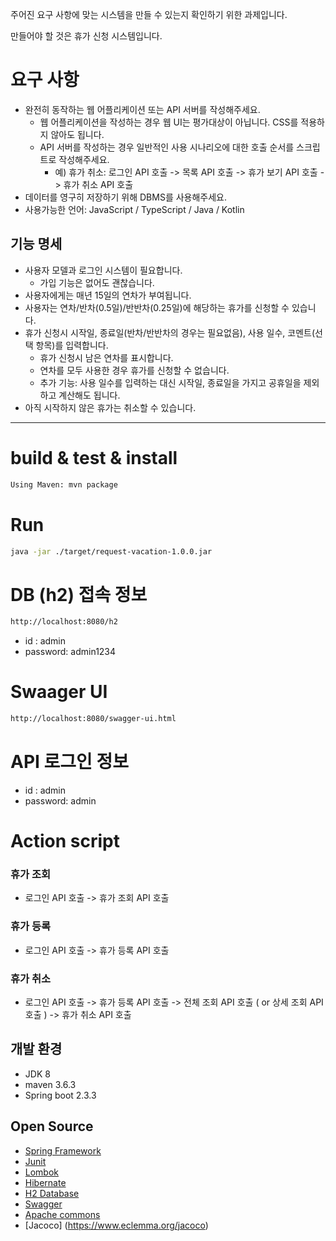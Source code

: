 주어진 요구 사항에 맞는 시스템을 만들 수 있는지 확인하기 위한 과제입니다.

만들어야 할 것은 휴가 신청 시스템입니다.

# 요구 사항
* 완전히 동작하는 웹 어플리케이션 또는 API 서버를 작성해주세요.
    * 웹 어플리케이션을 작성하는 경우 웹 UI는 평가대상이 아닙니다. CSS를 적용하지 않아도 됩니다.
    * API 서버를 작성하는 경우 일반적인 사용 시나리오에 대한 호출 순서를 스크립트로 작성해주세요.
        * 예) 휴가 취소: 로그인 API 호출 -> 목록 API 호출 -> 휴가 보기 API 호출 -> 휴가 취소 API 호출
* 데이터를 영구히 저장하기 위해 DBMS를 사용해주세요.
* 사용가능한 언어: JavaScript / TypeScript / Java / Kotlin

## 기능 명세
* 사용자 모델과 로그인 시스템이 필요합니다.
    * 가입 기능은 없어도 괜찮습니다.
* 사용자에게는 매년 15일의 연차가 부여됩니다.
* 사용자는 연차/반차(0.5일)/반반차(0.25일)에 해당하는 휴가를 신청할 수 있습니다.
* 휴가 신청시 시작일, 종료일(반차/반반차의 경우는 필요없음), 사용 일수, 코멘트(선택 항목)를 입력합니다.
    * 휴가 신청시 남은 연차를 표시합니다.
    * 연차를 모두 사용한 경우 휴가를 신청할 수 없습니다.
    * 추가 기능: 사용 일수를 입력하는 대신 시작일, 종료일을 가지고 공휴일을 제외하고 계산해도 됩니다.
* 아직 시작하지 않은 휴가는 취소할 수 있습니다.

---

# build & test & install
```bash
Using Maven: mvn package
```

# Run
```bash
java -jar ./target/request-vacation-1.0.0.jar
```

# DB (h2) 접속 정보
```bash
http://localhost:8080/h2
```
- id : admin
- password: admin1234

# Swaager UI 
```bash
http://localhost:8080/swagger-ui.html
```

# API 로그인 정보  
- id : admin
- password: admin

# Action script
### 휴가 조회 
* 로그인 API 호출 -> 휴가 조회 API 호출

### 휴가 등록
* 로그인 API 호출 -> 휴가 등록 API 호출 
 
### 휴가 취소
* 로그인 API 호출 -> 휴가 등록 API 호출 -> 전체 조회 API 호출 ( or 상세 조회 API 호출 ) -> 휴가 취소 API 호출

## 개발 환경
- JDK 8
- maven 3.6.3
- Spring boot 2.3.3


## Open Source
- [Spring Framework](https://spring.io/)
- [Junit](https://junit.org/junit5/)
- [Lombok](https://projectlombok.org/)
- [Hibernate](https://hibernate.org/)
- [H2 Database](https://www.h2database.com/html/main.html)
- [Swagger](https://swagger.io/)
- [Apache commons](https://commons.apache.org)
- [Jacoco] (https://www.eclemma.org/jacoco)